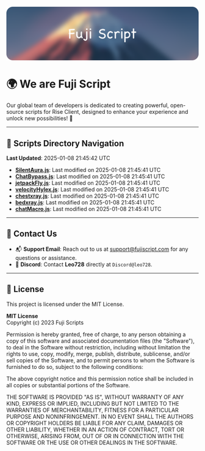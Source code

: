 ![Banner](.github/b.webp)

# 🌍 **We are Fuji Script**

Our global team of developers is dedicated to creating powerful, open-source scripts for Rise Client, designed to enhance your experience and unlock new possibilities! 🌟

---
<!-- SCRIPTS_NAVIGATION_START -->
## 📂 **Scripts Directory Navigation**

**Last Updated**: 2025-01-08 21:45:42 UTC

- **[SilentAura.js](scripts/SilentAura.js)**: Last modified on 2025-01-08 21:45:41 UTC
- **[ChatBypass.js](scripts/ChatBypass.js)**: Last modified on 2025-01-08 21:45:41 UTC
- **[jetpackFly.js](scripts/jetpackFly.js)**: Last modified on 2025-01-08 21:45:41 UTC
- **[velocityHylex.js](scripts/velocityHylex.js)**: Last modified on 2025-01-08 21:45:41 UTC
- **[chestxray.js](scripts/chestxray.js)**: Last modified on 2025-01-08 21:45:41 UTC
- **[bedxray.js](scripts/bedxray.js)**: Last modified on 2025-01-08 21:45:41 UTC
- **[chatMacro.js](scripts/chatMacro.js)**: Last modified on 2025-01-08 21:45:41 UTC

<!-- SCRIPTS_NAVIGATION_END -->

---

## 💬 **Contact Us**  
- 📬 **Support Email**: Reach out to us at [support@fujiscript.com](mailto:support@fujiscript.com) for any questions or assistance.  
- 💬 **Discord**: Contact **Leo728** directly at `Discord@leo728`.

---

## 📜 **License**

This project is licensed under the MIT License.  

**MIT License**  
Copyright (c) 2023 Fuji Scripts  

Permission is hereby granted, free of charge, to any person obtaining a copy of this software and associated documentation files (the "Software"), to deal in the Software without restriction, including without limitation the rights to use, copy, modify, merge, publish, distribute, sublicense, and/or sell copies of the Software, and to permit persons to whom the Software is furnished to do so, subject to the following conditions:  

The above copyright notice and this permission notice shall be included in all copies or substantial portions of the Software.  

THE SOFTWARE IS PROVIDED "AS IS", WITHOUT WARRANTY OF ANY KIND, EXPRESS OR IMPLIED, INCLUDING BUT NOT LIMITED TO THE WARRANTIES OF MERCHANTABILITY, FITNESS FOR A PARTICULAR PURPOSE AND NONINFRINGEMENT. IN NO EVENT SHALL THE AUTHORS OR COPYRIGHT HOLDERS BE LIABLE FOR ANY CLAIM, DAMAGES OR OTHER LIABILITY, WHETHER IN AN ACTION OF CONTRACT, TORT OR OTHERWISE, ARISING FROM, OUT OF OR IN CONNECTION WITH THE SOFTWARE OR THE USE OR OTHER DEALINGS IN THE SOFTWARE.  
